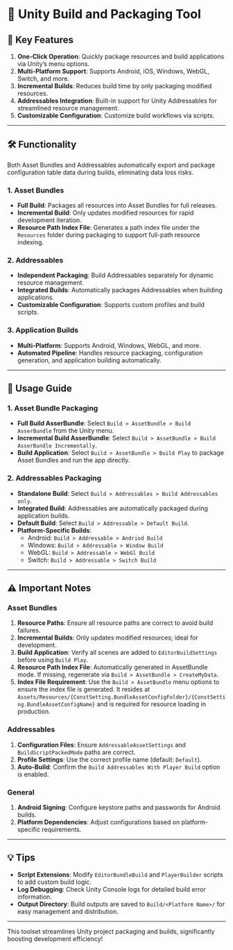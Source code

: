 # 🚀 Unity Build and Packaging Tool

## 🌟 Key Features

1. **One-Click Operation**: Quickly package resources and build applications via Unity’s menu options.
2. **Multi-Platform Support**: Supports Android, iOS, Windows, WebGL, Switch, and more.
3. **Incremental Builds**: Reduces build time by only packaging modified resources.
4. **Addressables Integration**: Built-in support for Unity Addressables for streamlined resource management.
5. **Customizable Configuration**: Customize build workflows via scripts.

---  

## 🛠 Functionality

Both Asset Bundles and Addressables automatically export and package configuration table data during builds, eliminating
data loss risks.

### 1. Asset Bundles

- **Full Build**: Packages all resources into Asset Bundles for full releases.
- **Incremental Build**: Only updates modified resources for rapid development iteration.
- **Resource Path Index File**: Generates a path index file under the `Resources` folder during packaging to support
  full-path resource indexing.

### 2. Addressables

- **Independent Packaging**: Build Addressables separately for dynamic resource management.
- **Integrated Builds**: Automatically packages Addressables when building applications.
- **Customizable Configuration**: Supports custom profiles and build scripts.

### 3. Application Builds

- **Multi-Platform**: Supports Android, Windows, WebGL, and more.
- **Automated Pipeline**: Handles resource packaging, configuration generation, and application building automatically.

---  

## 📖 Usage Guide

### 1. Asset Bundle Packaging

- **Full Build AsserBundle**: Select `Build > AssetBundle > Build AsserBundle` from the Unity menu.
- **Incremental Build AsserBundle**: Select `Build > AssetBundle > Build AsserBundle Incrementally`.
- **Build Application**: Select `Build > AssetBundle > Build Play` to package Asset Bundles and run the app directly.

### 2. Addressables Packaging

- **Standalone Build**: Select `Build > Addressables > Build Addressables only`.
- **Integrated Build**: Addressables are automatically packaged during application builds.
- **Default Build**: Select `Build > Addressable > Default Build`.
- **Platform-Specific Builds**:
    - Android: `Build > Addressable > Andriod Build`
    - Windows: `Build > Addressable > Window Build`
    - WebGL: `Build > Addressable > WebGl Build`
    - Switch: `Build > Addressable > Switch Build`

---  

## ⚠ Important Notes

### Asset Bundles

1. **Resource Paths**: Ensure all resource paths are correct to avoid build failures.
2. **Incremental Builds**: Only updates modified resources; ideal for development.
3. **Build Application**: Verify all scenes are added to `EditorBuildSettings` before using `Build Play`.
4. **Resource Path Index File**: Automatically generated in AssetBundle mode. If missing, regenerate via
   `Build > AssetBundle > CreateMyData`.
5. **Index File Requirement**: Use the `Build > AssetBundle` menu options to ensure the index file is generated. It
   resides at `Assets/Resources/{ConstSetting.BundleAssetConfigFolder}/{ConstSetting.BundleAssetConfigName}` and is
   required for resource loading in production.

### Addressables

1. **Configuration Files**: Ensure `AddressableAssetSettings` and `BuildScriptPackedMode` paths are correct.
2. **Profile Settings**: Use the correct profile name (default: `Default`).
3. **Auto-Build**: Confirm the `Build Addressables With Player Build` option is enabled.

### General

1. **Android Signing**: Configure keystore paths and passwords for Android builds.
2. **Platform Dependencies**: Adjust configurations based on platform-specific requirements.

---  

## 💡 Tips

- **Script Extensions**: Modify `EditorBundleBuild` and `PlayerBuilder` scripts to add custom build logic.
- **Log Debugging**: Check Unity Console logs for detailed build error information.
- **Output Directory**: Build outputs are saved to `Build/<Platform Name>/` for easy management and distribution.

---  

This toolset streamlines Unity project packaging and builds, significantly boosting development efficiency!